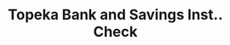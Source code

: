 ---
doi: 10.7916/D8G74RW2
date_other: '1870'
date_other_textual: 1870-1879
form: printed ephemera
genre:
- Checks (bank checks)
name:
- Topeka Bank and Savings Inst.
object_in_context_url: https://biggert.cul.columbia.edu/items/view/ave_biggert_01759
subject_hierarchical_geographic:
- Topeka, Kansas, United States
subject_name:
- Topeka Bank and Savings Inst.
title: Topeka Bank and Savings Inst.. Check
sort_title: Topeka Bank and Savings Inst.. Check
call_number: ave_biggert_01759
coordinates:
- 39.05583333333333,-95.68944444444445
pid: ave_biggert_01759
identifiers: ave_biggert_01759
permalink: /biggert/ave_biggert_01759/
layout: iiif-image-page
---